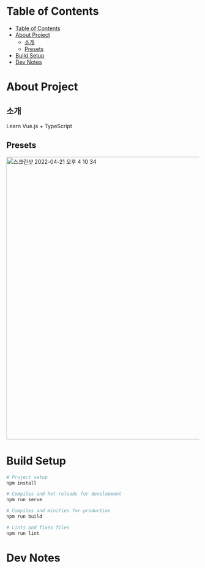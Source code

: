# Table of Contents
- [Table of Contents](#table-of-contents)
- [About Project](#about-project)
  - [소개](#소개)
  - [Presets](#presets)
- [Build Setup](#build-setup)
- [Dev Notes](#dev-notes)
# About Project
## 소개
Learn Vue.js + TypeScript

## Presets
<img width="737" alt="스크린샷 2022-04-21 오후 4 10 34" src="https://user-images.githubusercontent.com/31913666/164401228-a38f2e48-385d-4671-b2c5-bff7c1f56946.png">


# Build Setup
```bash
# Project setup
npm install

# Compiles and hot-reloads for development
npm run serve

# Compiles and minifies for production
npm run build

# Lints and fixes files
npm run lint
```
# Dev Notes


